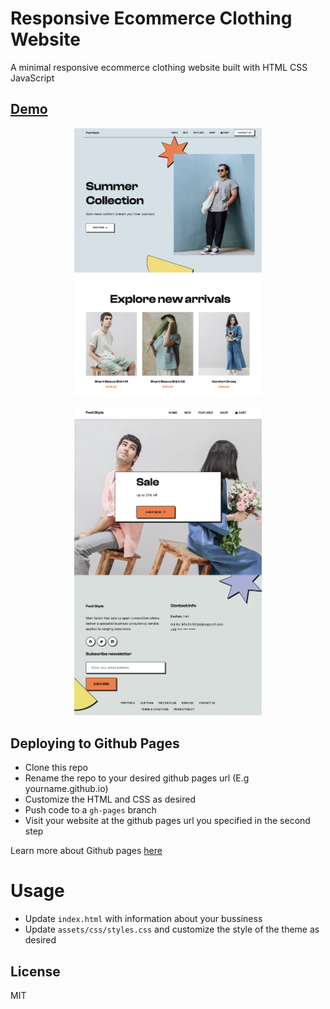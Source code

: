 # Responsive Ecommerce Clothing Website
A minimal responsive ecommerce clothing website built with HTML CSS JavaScript

## <a href="https://sinatayebati.github.io/ecommerce-website-clothing/">Demo</a>

<p align="center">
    <img src="assets/demo-img/Screenshot 2023-07-11 at 11.51.01 PM.png"
    width = 300px
    >
</p>

<p align="center">
    <img src="assets/demo-img/Screenshot 2023-07-11 at 11.52.32 PM.png"
    width = 300px
    >
</p>

## Deploying to Github Pages

- Clone this repo
- Rename the repo to your desired github pages url (E.g yourname.github.io)
- Customize the HTML and CSS as desired 
- Push code to a `gh-pages` branch
- Visit your website at the github pages url you specified in the second step

Learn more about Github pages <a href="https://pages.github.com/">here</a>

# Usage

- Update `index.html` with information about your bussiness
- Update `assets/css/styles.css` and customize the style of the theme as desired

## License

MIT